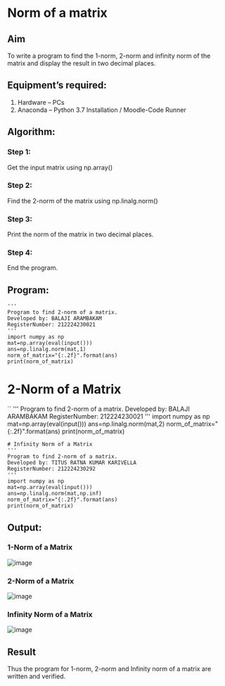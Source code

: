 # Norm of a matrix
## Aim
To write a program to find the 1-norm, 2-norm and infinity norm of the matrix and display the result in two decimal places.
## Equipment’s required:
1.	Hardware – PCs
2.	Anaconda – Python 3.7 Installation / Moodle-Code Runner
## Algorithm:
### Step 1:
Get the input matrix using np.array()   
### Step 2:
Find the 2-norm of the matrix using np.linalg.norm()
### Step 3:
Print the norm of the matrix in two decimal places.
### Step 4:
End the program.
## Program:
```
'''
Program to find 2-norm of a matrix.
Developed by: BALAJI ARAMBAKAM
RegisterNumber: 212224230021
'''
import numpy as np
mat=np.array(eval(input()))
ans=np.linalg.norm(mat,1)
norm_of_matrix="{:.2f}".format(ans)
print(norm_of_matrix)
```
# 2-Norm of a Matrix
``
'''
Program to find 2-norm of a matrix.
Developed by: BALAJI ARAMBAKAM
RegisterNumber: 212224230021
'''
import numpy as np
mat=np.array(eval(input()))
ans=np.linalg.norm(mat,2)
norm_of_matrix="{:.2f}".format(ans)
print(norm_of_matrix)
```
# Infinity Norm of a Matrix
'''
Program to find 2-norm of a matrix.
Developed by: TITUS RATNA KUMAR KARIVELLA
RegisterNumber: 212224230292
'''
import numpy as np
mat=np.array(eval(input()))
ans=np.linalg.norm(mat,np.inf)
norm_of_matrix="{:.2f}".format(ans)
print(norm_of_matrix)
```
## Output:
### 1-Norm of a Matrix
![image](https://github.com/user-attachments/assets/893aa7c4-f2cf-45b8-8b51-03621245c215)

### 2-Norm of a Matrix
![image](https://github.com/user-attachments/assets/901a46d7-3be6-408c-b520-de2a1d1b5d6b)

### Infinity Norm of a Matrix
![image](https://github.com/user-attachments/assets/d1fe704a-e491-4a12-be01-2135d65e5386)

## Result
Thus the program for 1-norm, 2-norm and Infinity norm of a matrix are written and verified.
